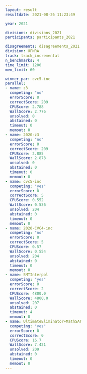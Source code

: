 ```yaml
---
layout: result
resultdate: 2021-08-26 11:23:49

year: 2021

divisions: divisions_2021
participants: participants_2021

disagreements: disagreements_2021
division: UFNRA
track: track_incremental
n_benchmarks: 4
time_limit: 1200
mem_limit: 60

winner_par: cvc5-inc
parallel:
- name: z3
  competing: "no"
  errorScore: 0
  correctScore: 209
  CPUScore: 2.788
  WallScore: 2.776
  unsolved: 0
  abstained: 0
  timeout: 0
  memout: 0
- name: 2020-z3
  competing: "no"
  errorScore: 0
  correctScore: 209
  CPUScore: 2.885
  WallScore: 2.873
  unsolved: 0
  abstained: 0
  timeout: 0
  memout: 0
- name: cvc5-inc
  competing: "yes"
  errorScore: 0
  correctScore: 5
  CPUScore: 0.552
  WallScore: 0.536
  unsolved: 204
  abstained: 0
  timeout: 0
  memout: 0
- name: 2020-CVC4-inc
  competing: "no"
  errorScore: 0
  correctScore: 5
  CPUScore: 0.57
  WallScore: 0.554
  unsolved: 204
  abstained: 0
  timeout: 0
  memout: 0
- name: SMTInterpol
  competing: "yes"
  errorScore: 0
  correctScore: 2
  CPUScore: 4800.0
  WallScore: 4800.0
  unsolved: 207
  abstained: 0
  timeout: 4
  memout: 0
- name: UltimateEliminator+MathSAT
  competing: "yes"
  errorScore: 0
  correctScore: 0
  CPUScore: 16.7
  WallScore: 7.421
  unsolved: 209
  abstained: 0
  timeout: 0
  memout: 0
---
```

